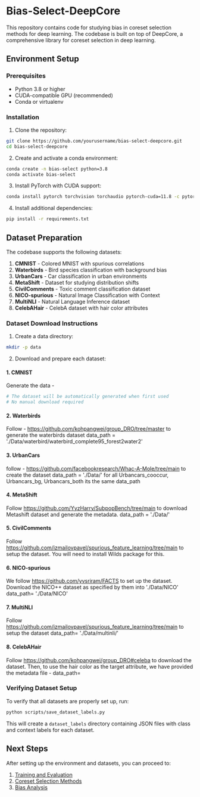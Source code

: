 # Bias-Select-DeepCore

This repository contains code for studying bias in coreset selection methods for deep learning. The codebase is built on top of DeepCore, a comprehensive library for coreset selection in deep learning.

## Environment Setup

### Prerequisites
- Python 3.8 or higher
- CUDA-compatible GPU (recommended)
- Conda or virtualenv

### Installation

1. Clone the repository:
```bash
git clone https://github.com/yourusername/bias-select-deepcore.git
cd bias-select-deepcore
```

2. Create and activate a conda environment:
```bash
conda create -n bias-select python=3.8
conda activate bias-select
```

3. Install PyTorch with CUDA support:
```bash
conda install pytorch torchvision torchaudio pytorch-cuda=11.8 -c pytorch -c nvidia
```

4. Install additional dependencies:
```bash
pip install -r requirements.txt
```

## Dataset Preparation

The codebase supports the following datasets:

1. **CMNIST** - Colored MNIST with spurious correlations
2. **Waterbirds** - Bird species classification with background bias
3. **UrbanCars** - Car classification in urban environments
4. **MetaShift** - Dataset for studying distribution shifts
5. **CivilComments** - Toxic comment classification dataset
6. **NICO-spurious** - Natural Image Classification with Context
7. **MultiNLI** - Natural Language Inference dataset
8. **CelebAHair** - CelebA dataset with hair color attributes

### Dataset Download Instructions

1. Create a data directory:
```bash
mkdir -p data
```

2. Download and prepare each dataset:

#### 1. CMNIST
Generate the data - 
```bash
# The dataset will be automatically generated when first used
# No manual download required
```

#### 2. Waterbirds
Follow - https://github.com/kohpangwei/group_DRO/tree/master to generate the waterbirds dataset
data_path = './Data/waterbird/waterbird_complete95_forest2water2'

#### 3. UrbanCars
follow - https://github.com/facebookresearch/Whac-A-Mole/tree/main to create the dataset
data_path = './Data/'
for all Urbancars_cooccur, Urbancars_bg, Urbancars_both its the same data_path

#### 4. MetaShift
Follow https://github.com/YyzHarry/SubpopBench/tree/main to download Metashift dataset and generate the metadata.
data_path = './Data/'

#### 5. CivilComments
Follow https://github.com/izmailovpavel/spurious_feature_learning/tree/main to setup the dataset. You will need to install Wilds package for this.

#### 6. NICO-spurious
We follow https://github.com/yvsriram/FACTS to set up the dataset. Download the NICO++ dataset as specified by them into './Data/NICO'
data_path= './Data/NICO'

#### 7. MultiNLI
Follow https://github.com/izmailovpavel/spurious_feature_learning/tree/main to setup the dataset
data_path= './Data/multinli/'

#### 8. CelebAHair
Follow https://github.com/kohpangwei/group_DRO#celeba to download the dataset. Then, to use the hair color as the target attribute, we have provided the metadata file - 
data_path= 

### Verifying Dataset Setup

To verify that all datasets are properly set up, run:
```bash
python scripts/save_dataset_labels.py
```

This will create a `dataset_labels` directory containing JSON files with class and context labels for each dataset.

## Next Steps

After setting up the environment and datasets, you can proceed to:
1. [Training and Evaluation](docs/training.md)
2. [Coreset Selection Methods](docs/methods.md)
3. [Bias Analysis](docs/bias_analysis.md)


